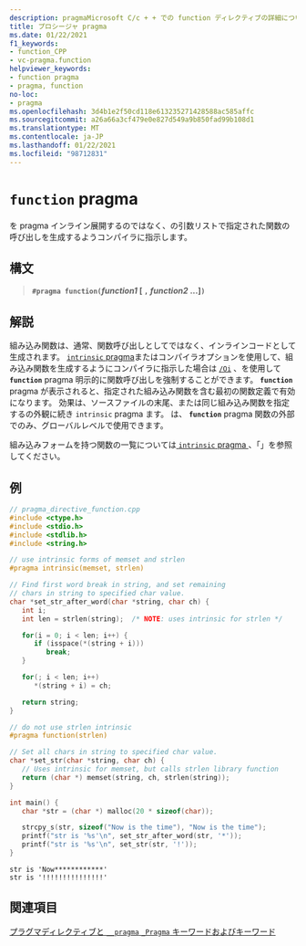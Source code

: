 ```yaml
---
description: pragmaMicrosoft C/c + + での function ディレクティブの詳細について説明します。
title: プロシージャ pragma
ms.date: 01/22/2021
f1_keywords:
- function_CPP
- vc-pragma.function
helpviewer_keywords:
- function pragma
- pragma, function
no-loc:
- pragma
ms.openlocfilehash: 3d4b1e2f50cd118e613235271428588ac585affc
ms.sourcegitcommit: a26a66a3cf479e0e827d549a9b850fad99b108d1
ms.translationtype: MT
ms.contentlocale: ja-JP
ms.lasthandoff: 01/22/2021
ms.locfileid: "98712831"
---
```

# <a name="function-no-locpragma"></a>`function` pragma

を pragma インライン展開するのではなく、の引数リストで指定された関数の呼び出しを生成するようコンパイラに指示します。

## <a name="syntax"></a>構文

> **`#pragma function(`***function1* [ **`,`** *function2* ...]**`)`**

## <a name="remarks"></a>解説

組み込み関数は、通常、関数呼び出しとしてではなく、インラインコードとして生成されます。 [ `intrinsic` pragma](intrinsic.md)またはコンパイラオプションを使用して、組み込み関数を生成するようにコンパイラに指示した場合は [`/Oi`](../build/reference/oi-generate-intrinsic-functions.md) 、を使用して **`function`** pragma 明示的に関数呼び出しを強制することができます。 **`function`** pragma が表示されると、指定された組み込み関数を含む最初の関数定義で有効になります。 効果は、ソースファイルの末尾、または同じ組み込み関数を指定するの外観に続き `intrinsic` pragma ます。 は、 **`function`** pragma 関数の外部でのみ、グローバルレベルで使用できます。

組み込みフォームを持つ関数の一覧については[ `intrinsic` pragma ](intrinsic.md)、「」を参照してください。

## <a name="example"></a>例

```cpp
// pragma_directive_function.cpp
#include <ctype.h>
#include <stdio.h>
#include <stdlib.h>
#include <string.h>

// use intrinsic forms of memset and strlen
#pragma intrinsic(memset, strlen)

// Find first word break in string, and set remaining
// chars in string to specified char value.
char *set_str_after_word(char *string, char ch) {
   int i;
   int len = strlen(string);  /* NOTE: uses intrinsic for strlen */

   for(i = 0; i < len; i++) {
      if (isspace(*(string + i)))
         break;
   }

   for(; i < len; i++)
      *(string + i) = ch;

   return string;
}

// do not use strlen intrinsic
#pragma function(strlen)

// Set all chars in string to specified char value.
char *set_str(char *string, char ch) {
   // Uses intrinsic for memset, but calls strlen library function
   return (char *) memset(string, ch, strlen(string));
}

int main() {
   char *str = (char *) malloc(20 * sizeof(char));

   strcpy_s(str, sizeof("Now is the time"), "Now is the time");
   printf("str is '%s'\n", set_str_after_word(str, '*'));
   printf("str is '%s'\n", set_str(str, '!'));
}
```

```Output
str is 'Now************'
str is '!!!!!!!!!!!!!!!'
```

## <a name="see-also"></a>関連項目

[プラグマディレクティブと `__pragma` `_Pragma` キーワードおよびキーワード](./pragma-directives-and-the-pragma-keyword.md)
